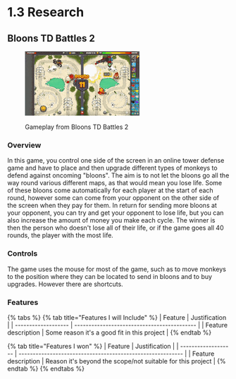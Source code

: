 # 1.3 Research

## Bloons TD Battles 2

<figure><img src="../.gitbook/assets/LameFlashyBoubou-max-1mb.gif" alt=""><figcaption><p>Gameplay from Bloons TD Battles 2</p></figcaption></figure>

### Overview

In this game, you control one side of the screen in an online tower defense game and have to place and then upgrade different types of monkeys to defend against oncoming "bloons". The aim is to not let the bloons go all the way round various different maps, as that would mean you lose life. Some of these bloons come automatically for each player at the start of each round, however some can come from your opponent on the other side of the screen when they pay for them. In return for sending more bloons at your opponent, you can try and get your opponent to lose life, but you can also increase the amount of money you make each cycle. The winner is then the person who doesn't lose all of their life, or if the game goes all 40 rounds, the player with the most life.

### Controls

The game uses the mouse for most of the game, such as to move monkeys to the position where they can be located to send in bloons and to buy upgrades. However there are shortcuts.                &#x20;

### Features

{% tabs %}
{% tab title="Features I will Include" %}
| Feature             | Justification                               |
| ------------------- | ------------------------------------------- |
| Feature description | Some reason it's a good fit in this project |
{% endtab %}

{% tab title="Features I won" %}
| Feature             | Justification                                              |
| ------------------- | ---------------------------------------------------------- |
| Feature description | Reason it's beyond the scope/not suitable for this project |
{% endtab %}
{% endtabs %}
